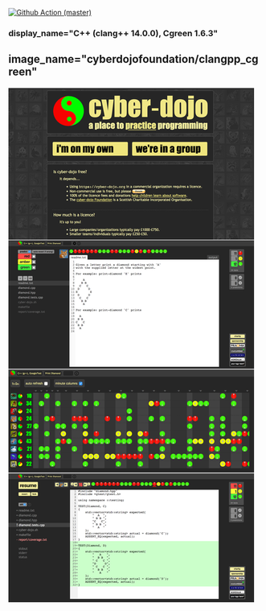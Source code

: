 [![Github Action (master)](https://github.com/cyber-dojo-languages/clangplusplus-cgreen/actions/workflows/main.yml/badge.svg)](https://github.com/cyber-dojo-languages/clangplusplus-cgreen/actions)

### display_name="C++ (clang++ 14.0.0), Cgreen 1.6.3"
## image_name="cyberdojofoundation/clangpp_cgreen"

![cyber-dojo.org home page](https://github.com/cyber-dojo/cyber-dojo/blob/master/shared/home_page_snapshot.png)
